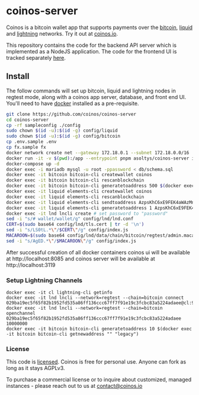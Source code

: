 # coinos-server

Coinos is a bitcoin wallet app that supports payments over the <a href="https://bitcoin.org">bitcoin</a>, <a href="https://blockstream.com/liquid/">liquid</a> and <a href="http://lightning.network/">lightning</a> networks. Try it out at <a href="https://coinos.io/">coinos.io</a>.

This repository contains the code for the backend API server which is implemented as a NodeJS application. The code for the frontend UI is tracked separately <a href="https://github.com/asoltys/coinos.io">here</a>.

## Install

The follow commands will set up bitcoin, liquid and lightning nodes in regtest mode, along with a coinos app server, database, and front end UI. You'll need to have <a href="https://docs.docker.com/get-docker/">docker</a> installed as a pre-requisite.

```bash
git clone https://github.com/coinos/coinos-server
cd coinos-server
cp -rf sampleconfig ./config
sudo chown $(id -u):$(id -g) config/liquid
sudo chown $(id -u):$(id -g) config/bitcoin
cp .env.sample .env
cp fx.sample fx
docker network create net --gateway 172.18.0.1 --subnet 172.18.0.0/16
docker run -it -v $(pwd):/app --entrypoint pnpm asoltys/coinos-server i
docker-compose up -d
docker exec -i mariadb mysql -u root -ppassword < db/schema.sql   
docker exec -it bitcoin bitcoin-cli createwallet coinos
docker exec -it bitcoin bitcoin-cli rescanblockchain
docker exec -it bitcoin bitcoin-cli generatetoaddress 500 $(docker exec -it bitcoin bitcoin-cli getnewaddress "" "p2sh-segwit")
docker exec -it liquid elements-cli createwallet coinos
docker exec -it liquid elements-cli rescanblockchain
docker exec -it liquid elements-cli sendtoaddress AzpsKhC6xE9FEK4aWAzMnbvueMLiSa5ym1xpuYogFkHzWgMHSt8B79aNNbFppQzCSQ2yZ9E4nL6RQJU7 1000000
docker exec -it liquid elements-cli generatetoaddress 1 AzpsKhC6xE9FEK4aWAzMnbvueMLiSa5ym1xpuYogFkHzWgMHSt8B79aNNbFppQzCSQ2yZ9E4nL6RQJU7
docker exec -it lnd lncli create # set password to "password"
sed -i "s/# wallet/wallet/g" config/lnd/lnd.conf
CERT=$(sudo base64 config/lnd/tls.cert | tr -d '\n') 
sed -i "s/LS0tL.*\"/$CERT\"/g" config/index.js
MACAROON=$(sudo base64 config/lnd/data/chain/bitcoin/regtest/admin.macaroon | tr -d '\n') 
sed -i "s/AgED.*\"/$MACAROON\"/g" config/index.js
```

After successful creation of all docker containers coinos ui will be available at http://localhost:8085 and coinos server will be available at http://localhost:3119

### Setup Lightning Channels

    docker exec -it cl lightning-cli getinfo
    docker exec -it lnd lncli --network=regtest --chain=bitcoin connect 029ba19ec5f65f82b1952fd535a86ff136ccc67ff7f91e19c3fcbc83a5224adaee@cl:9735
    docker exec -it lnd lncli --network=regtest --chain=bitcoin openchannel 029ba19ec5f65f82b1952fd535a86ff136ccc67ff7f91e19c3fcbc83a5224adaee 10000000
    docker exec -it bitcoin bitcoin-cli generatetoaddress 10 $(docker exec -it bitcoin bitcoin-cli getnewaddress "" "legacy")

### License

This code is [licensed].  Coinos is free for personal use.  Anyone can fork as long as it stays AGPLv3.  

To purchase a commercial license or to inquire about customized, managed instances - please reach out to us at [contact@coinos.io]


[Config changes]:(#config-changes)
[config/lnd/lnd.conf]:./sampleconfig/lnd/lnd.conf
[pwd file]:./sampleconfig/lnd/pwd
[licensed]:./LICENSE.md
[contact@coinos.io]:mailto:contact@coinos.io
[generate some BTC]:./doc/fund-server-bitcoin-cli.md
